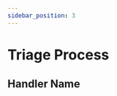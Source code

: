 ```yaml
---
sidebar_position: 3
---
```


# Triage Process
<!-- Process Id here wrapped in ``, leave a placeholder as it is not available at the time of writing -->
<!-- 2 sentence intro -->

<!-- For each of the handlers in the process -->
  ## Handler Name
  <!-- 1 sentence intro -->
  <!-- A markdown table with the columns below. -->
  <!-- | Tag | Type | Required | Description | -->
  <!-- | --------------- | --------------- | --------------- | --------------- | -->
  <!-- The description should have a max of 25 words. 2 sentences max. -->
  <!-- An example ao.send({}) request of that handler in a lua code block -->
